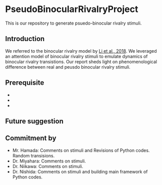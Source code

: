 # PseudoBinocularRivalryProject
This is our repository to generate psuedo-binocular rivalry stimuli.

## Introduction

We referred to the binocular rivalry model by [Li et al., 2018](http://www.pnas.org/content/114/30/E6192). We leveraged an attention model of binocular rivalry stimuli to emulate dynamics of binocular rivalry transistions. Our report sheds light on phenomenological difference between real and peusdo binocular rivalry stimuli.


## Prerequisite
-
-
-

## Future suggestion

## Commitment by
- Mr. Hamada: Comments on stimuli and Revisions of Python codes. Random transisions.
- Dr. Miyahara: Comments on stimuli.
- Dr. Niikawa: Comments on stimuli.
- Dr. Nishida: Comments on stimuli and building main framework of Python codes.
